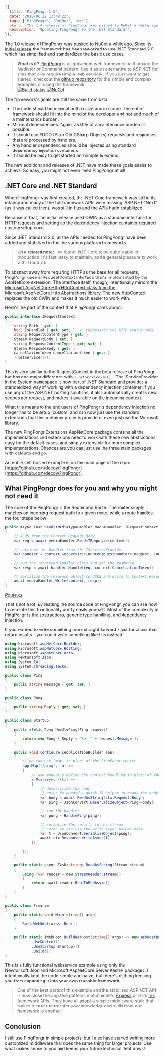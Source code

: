 ```js
({
  title: 'PingPongr 1.0',
  date: '2018-06-22 13:48:22',
  tags: ['PingPongr', 'DotNet', 'web'],
  blurb: `The 1.0 release of PingPongr was pushed to NuGet a while ago.  Since its [initial release](/2016/01/06/PingPongr/) the framework has been reworked to use .NET Standard 2.0 which has simplified and standardized the basic use cases.`,
  description: 'Updating PingPongr to the .NET Standard!',
});
```

The 1.0 release of PingPongr was pushed to NuGet a while ago. Since its [initial release](/2016/01/06/PingPongr/) the framework has been reworked to use .NET Standard 2.0 which has simplified and standardized the basic use cases.

<!-- more -->

> **What is it?** [PingPongr](https://github.com/decoy/PingPongr) is a lightweight web framework built around the Mediator or Command pattern. Use it as an alternative to ASP.NET for sites that only require simple web services.
> If you just want to get started, checkout the [github repository](https://github.com/decoy/PingPongr) for the simple and complex examples of using the framework.  
> [![Build status](https://ci.appveyor.com/api/projects/status/wl16eoibd2i97a8i/branch/master?svg=true)](https://ci.appveyor.com/project/decoy/pingpongr/branch/master) [![NuGet](https://img.shields.io/nuget/v/PingPongr.svg)](https://www.nuget.org/packages/PingPongr)

The framework's goals are still the same from beta:

- The code should be minimal both in size and in scope. The entire framework should fit into the mind of the developer and not add much of a maintenance burden.
- Minimal dependencies. Again, as little of a maintenance burden as possible.
- It should use POCO (Plain Old CSharp Objects) requests and responses that are processed by handlers.
- Any handler dependencies should be injected using standard dependency injection containers.
- It should be _easy_ to get started and simple to extend.

The new additions and releases of .NET have made these goals easier to achieve. So easy, you might not even need PingPongr at all!

## .NET Core and .NET Standard

When PingPongr was first created, the .NET Core framework was still in its infancy and many of the full framework APIs were missing. ASP.NET "Next" (as it was called then), was still in flux and the APIs hadn't stabilized.

Because of that, the initial release used OWIN as a standard interface for HTTP requests and setting up the dependency injection container required custom setup code.

Since .NET Standard 2.0, all the APIs needed for PingPongr have been added and stabilized in the the various platform frameworks.

> **On a related note:** I've found .NET Core to be quite stable in production. It's fast, easy to maintain, and a general pleasure to work with. Good job.

To abstract away from requiring HTTP as the base for all requests, PingPongr uses a IRequestContext interface that's implemented by the AspNetCore extension. The interface itself, though, intentionally mirrors the [Microsoft.AspNetCore.Http.HttpContext class from the Microsoft.AspNetCore.Http.Abstractions library](https://docs.microsoft.com/en-us/dotnet/api/microsoft.aspnetcore.http.httpcontext?view=aspnetcore-2.1). The new HttpContext replaces the old OWIN and makes it much easier to work with.

Here's the part of the context that PingPongr cares about:

```csharp
public interface IRequestContext
{
    string Path { get; }
    bool IsHandled { get; set; }  // represents the HTTP status code
    string RequestContentType { get; }
    Stream RequestBody { get; }
    string ResponseContentType { get; set; }
    Stream ResponseBody { get; }
    CancellationToken CancellationToken { get; }
    T GetService<T>();
}
```

This is very similar to the RequestContext in the beta release of PingPongr, but has one major difference with `T GetService<T>();`. The IServiceProvider in the System namespace is now part of .NET Standard and provides a standardized way of working with a dependency injection container. If you use any of the ASP.NET hosting solutions, it also automatically creates new scopes per request, and makes it available on the incoming context.

What this means to the end users of PingPongr is dependency injection no longer has to be setup 'custom' and can now just use the standard extensions that the container projects provide or even just use the Microsoft library.

The new PingPongr.Extensions.AspNetCore package contains all the implementations and extensions need to work with these new abstractions easy for the default cases, and simply extensible for more complex implementations. Chances are you can just use the three main packages with defaults and go.

An entire self hosted example is on the main page of the repo: [https://github.com/decoy/PingPongr](https://github.com/decoy/PingPongr).

## What PingPongr does for you and why you might not need it

The core of the PingPongr is the Router and Route. The router simply matches an incoming request path to a given route, while a route handles the four steps below:

```csharp
public async Task Send(IMediaTypeHandler mediaHandler, IRequestContext context)
{
    // JSON from the Context.Request.Body
    var req = await mediaHandler.Read<TRequest>(context);

    // retrieve the handler from the IServicesProvider
    var handler = context.GetService<IRouteRequestHandler<TRequest, TResponse>>();

    // run the retrieved handler class and get the response
    var resp = await handler.Handle(req, context.CancellationToken);

    // serialize the response object to JSON and write to Context.Response.Body
    await mediaHandler.Write(context, resp);
}
```

_[Route.cs](https://github.com/decoy/PingPongr/blob/master/src/PingPongr/Route.cs)_

That's not a lot. By reading the source code of PingPongr, you can see how to recreate this functionality pretty easily yourself. Most of the complexity in PingPongr is the abstractions, generic type handling, and dependency injection.

If you wanted to write something more straight forward - just functions that return results - you could write something like this instead:

```csharp
using Microsoft.AspNetCore.Builder;
using Microsoft.AspNetCore.Hosting;
using Microsoft.AspNetCore.Http;
using Newtonsoft.Json;
using System.IO;
using System.Threading.Tasks;

public class Ping
{
    public string Message { get; set; }
}

public class Pong
{
    public string Reply { get; set; }
}

public class Startup
{
    public static Pong HandlePing(Ping request)
    {
        return new Pong { Reply = "Re: " + request.Message };
    }

    public void Configure(IApplicationBuilder app)
    {
        // we can use 'map' in place of the PingPongr router.
        app.Map("/ping", (a) =>
        {
            // and manually define the context handling in place of the route
            a.Run(async (ctx) =>
            {
                // deserialize the body
                // note: We needed a quick IO helper to ready the body stream
                var body = await ReadAsString(ctx.Request.Body);
                var ping = JsonConvert.DeserializeObject<Ping>(body);

                // run the handler
                var pong = HandlePing(ping);

                // serialize the results to the stream
                // note: we can use the write async helper here
                var t = JsonConvert.SerializeObject(pong);
                await ctx.Response.WriteAsync(t);
            });

        });
    }

    public static async Task<string> ReadAsString(Stream stream)
    {
        using (var reader = new StreamReader(stream))
        {
            return await reader.ReadToEndAsync();
        }
    }
}

public class Program
{
    public static void Main(string[] args)
    {
        BuildWebHost(args).Run();
    }

    public static IWebHost BuildWebHost(string[] args) => new WebHostBuilder()
            .UseKestrel()
            .UseStartup<Startup>()
            .Build();
}

```

This is a fully functional webservice example using only the Newtonsoft.Json and Microsoft.AspNetCore.Server.Kestrel packages. I intentionally kept the code simple and naive, but there's nothing keeping you from expanding it into your own reusable framework.

> One of the best parts of this example and the stabilized ASP.NET API is how close the app.Use patterns match node's [Express](https://expressjs.com/) or Go's [Iris](https://iris-go.com/) framework APIs. They have all adopt a simple middleware style that makes it easier to transfer your knowledge and skills from one framework to another.

## Conclusion

I still use PingPongr in simple projects, but I also have started writing more customized middleware that does the same thing for larger projects. Use what makes sense to you and keeps your future technical debt down!
